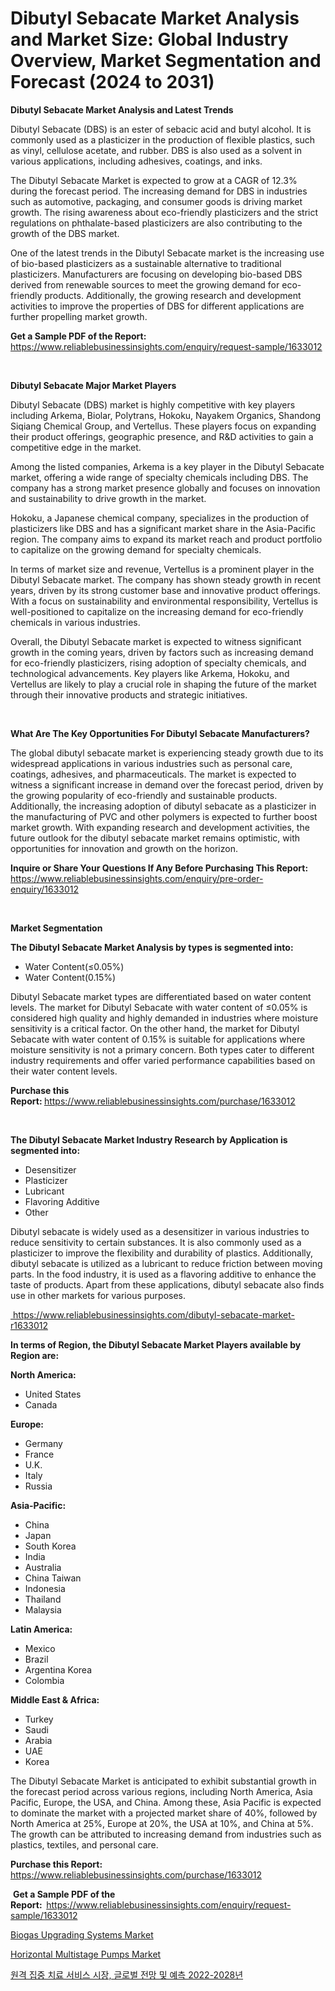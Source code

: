 <p><h1>Dibutyl Sebacate Market Analysis and Market Size: Global Industry Overview, Market Segmentation and Forecast (2024 to 2031)</h1></p><p><strong>Dibutyl Sebacate Market Analysis and Latest Trends</strong></p>
<p><p>Dibutyl Sebacate (DBS) is an ester of sebacic acid and butyl alcohol. It is commonly used as a plasticizer in the production of flexible plastics, such as vinyl, cellulose acetate, and rubber. DBS is also used as a solvent in various applications, including adhesives, coatings, and inks.</p><p>The Dibutyl Sebacate Market is expected to grow at a CAGR of 12.3% during the forecast period. The increasing demand for DBS in industries such as automotive, packaging, and consumer goods is driving market growth. The rising awareness about eco-friendly plasticizers and the strict regulations on phthalate-based plasticizers are also contributing to the growth of the DBS market.</p><p>One of the latest trends in the Dibutyl Sebacate market is the increasing use of bio-based plasticizers as a sustainable alternative to traditional plasticizers. Manufacturers are focusing on developing bio-based DBS derived from renewable sources to meet the growing demand for eco-friendly products. Additionally, the growing research and development activities to improve the properties of DBS for different applications are further propelling market growth.</p></p>
<p><strong>Get a Sample PDF of the Report:&nbsp;</strong> <a href="https://www.reliablebusinessinsights.com/enquiry/request-sample/1633012">https://www.reliablebusinessinsights.com/enquiry/request-sample/1633012</a></p>
<p>&nbsp;</p>
<p><strong>Dibutyl Sebacate Major Market Players</strong></p>
<p><p>Dibutyl Sebacate (DBS) market is highly competitive with key players including Arkema, Biolar, Polytrans, Hokoku, Nayakem Organics, Shandong Siqiang Chemical Group, and Vertellus. These players focus on expanding their product offerings, geographic presence, and R&D activities to gain a competitive edge in the market.</p><p>Among the listed companies, Arkema is a key player in the Dibutyl Sebacate market, offering a wide range of specialty chemicals including DBS. The company has a strong market presence globally and focuses on innovation and sustainability to drive growth in the market.</p><p>Hokoku, a Japanese chemical company, specializes in the production of plasticizers like DBS and has a significant market share in the Asia-Pacific region. The company aims to expand its market reach and product portfolio to capitalize on the growing demand for specialty chemicals.</p><p>In terms of market size and revenue, Vertellus is a prominent player in the Dibutyl Sebacate market. The company has shown steady growth in recent years, driven by its strong customer base and innovative product offerings. With a focus on sustainability and environmental responsibility, Vertellus is well-positioned to capitalize on the increasing demand for eco-friendly chemicals in various industries.</p><p>Overall, the Dibutyl Sebacate market is expected to witness significant growth in the coming years, driven by factors such as increasing demand for eco-friendly plasticizers, rising adoption of specialty chemicals, and technological advancements. Key players like Arkema, Hokoku, and Vertellus are likely to play a crucial role in shaping the future of the market through their innovative products and strategic initiatives.</p></p>
<p>&nbsp;</p>
<p><strong>What Are The Key Opportunities For Dibutyl Sebacate Manufacturers?</strong></p>
<p><p>The global dibutyl sebacate market is experiencing steady growth due to its widespread applications in various industries such as personal care, coatings, adhesives, and pharmaceuticals. The market is expected to witness a significant increase in demand over the forecast period, driven by the growing popularity of eco-friendly and sustainable products. Additionally, the increasing adoption of dibutyl sebacate as a plasticizer in the manufacturing of PVC and other polymers is expected to further boost market growth. With expanding research and development activities, the future outlook for the dibutyl sebacate market remains optimistic, with opportunities for innovation and growth on the horizon.</p></p>
<p><strong>Inquire or Share Your Questions If Any Before Purchasing This Report:</strong> <a href="https://www.reliablebusinessinsights.com/enquiry/pre-order-enquiry/1633012">https://www.reliablebusinessinsights.com/enquiry/pre-order-enquiry/1633012</a></p>
<p>&nbsp;</p>
<p><strong>Market Segmentation</strong></p>
<p><strong>The Dibutyl Sebacate Market Analysis by types is segmented into:</strong></p>
<p><ul><li>Water Content(≤0.05%)</li><li>Water Content(0.15%)</li></ul></p>
<p><p>Dibutyl Sebacate market types are differentiated based on water content levels. The market for Dibutyl Sebacate with water content of ≤0.05% is considered high quality and highly demanded in industries where moisture sensitivity is a critical factor. On the other hand, the market for Dibutyl Sebacate with water content of 0.15% is suitable for applications where moisture sensitivity is not a primary concern. Both types cater to different industry requirements and offer varied performance capabilities based on their water content levels.</p></p>
<p><strong>Purchase this Report:&nbsp;</strong><a href="https://www.reliablebusinessinsights.com/purchase/1633012">https://www.reliablebusinessinsights.com/purchase/1633012</a></p>
<p>&nbsp;</p>
<p><strong>The Dibutyl Sebacate Market Industry Research by Application is segmented into:</strong></p>
<p><ul><li>Desensitizer</li><li>Plasticizer</li><li>Lubricant</li><li>Flavoring Additive</li><li>Other</li></ul></p>
<p><p>Dibutyl sebacate is widely used as a desensitizer in various industries to reduce sensitivity to certain substances. It is also commonly used as a plasticizer to improve the flexibility and durability of plastics. Additionally, dibutyl sebacate is utilized as a lubricant to reduce friction between moving parts. In the food industry, it is used as a flavoring additive to enhance the taste of products. Apart from these applications, dibutyl sebacate also finds use in other markets for various purposes.</p></p>
<p><a href="https://www.reliablebusinessinsights.com/dibutyl-sebacate-market-r1633012">&nbsp;https://www.reliablebusinessinsights.com/dibutyl-sebacate-market-r1633012</a></p>
<p><strong>In terms of Region, the Dibutyl Sebacate Market Players available by Region are:</strong></p>
<p>
    <p> <strong> North America: </strong>
        <ul>
            <li>United States</li>
            <li>Canada</li>
        </ul>
        </p> 
    <p> <strong> Europe: </strong>
        <ul>
            <li>Germany</li>
            <li>France</li>
            <li>U.K.</li>
            <li>Italy</li>
            <li>Russia</li>
        </ul>
        </p> 
    <p> <strong> Asia-Pacific: </strong>
        <ul>
            <li>China</li>
            <li>Japan</li>
            <li>South Korea</li>
            <li>India</li>
            <li>Australia</li>
            <li>China Taiwan</li>
            <li>Indonesia</li>
            <li>Thailand</li>
            <li>Malaysia</li>
        </ul>
        </p> 
    <p> <strong> Latin America: </strong>
        <ul>
            <li>Mexico</li>
            <li>Brazil</li>
            <li>Argentina Korea</li>
            <li>Colombia</li>
        </ul>
        </p> 
    <p> <strong> Middle East & Africa: </strong>
        <ul>
            <li>Turkey</li>
            <li>Saudi</li>
            <li>Arabia</li>
            <li>UAE</li>
            <li>Korea</li>
        </ul>
    </p>
    </p>
<p><p>The Dibutyl Sebacate Market is anticipated to exhibit substantial growth in the forecast period across various regions, including North America, Asia Pacific, Europe, the USA, and China. Among these, Asia Pacific is expected to dominate the market with a projected market share of 40%, followed by North America at 25%, Europe at 20%, the USA at 10%, and China at 5%. The growth can be attributed to increasing demand from industries such as plastics, textiles, and personal care.</p></p>
<p><strong>Purchase this Report: </strong><a href="https://www.reliablebusinessinsights.com/purchase/1633012">https://www.reliablebusinessinsights.com/purchase/1633012</a></p>
<p>&nbsp;<strong>Get a Sample PDF of the Report:&nbsp;&nbsp;</strong><a href="https://www.reliablebusinessinsights.com/enquiry/request-sample/1633012">https://www.reliablebusinessinsights.com/enquiry/request-sample/1633012</a></p>
<p><strong></strong></p>
<p><p><a href="https://github.com/gcimaudf65/Market-Research-Report-List-1/blob/main/biogas-upgrading-systems-market.md">Biogas Upgrading Systems Market</a></p><p><a href="https://github.com/sardarp081/Market-Research-Report-List-1/blob/main/horizontal-multistage-pumps-market.md">Horizontal Multistage Pumps Market</a></p><p><a href="https://github.com/AnthonyWratten/Market-Research-Report-List-1/blob/main/7716399131133.md">원격 집중 치료 서비스 시장, 글로벌 전망 및 예측 2022-2028년</a></p></p>